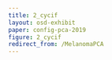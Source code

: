 ```yaml
---
title: 2_cycif
layout: osd-exhibit
paper: config-pca-2019
figure: 2_cycif
redirect_from: /MelanomaPCA
---
```

